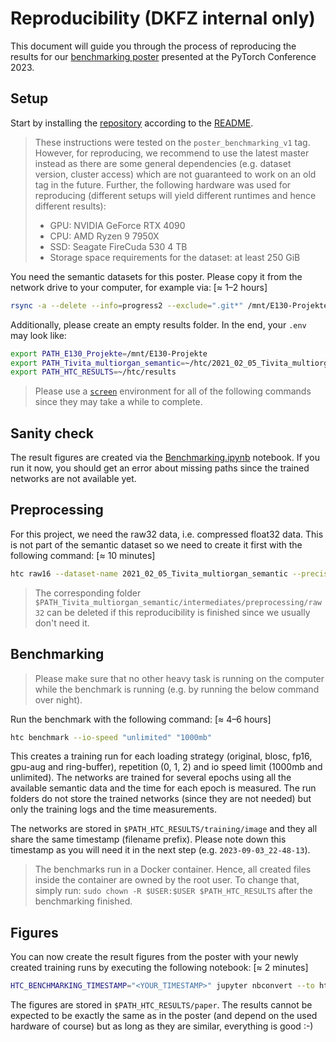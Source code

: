 # Reproducibility (DKFZ internal only)

This document will guide you through the process of reproducing the results for our [benchmarking poster](https://e130-hyperspectal-tissue-classification.s3.dkfz.de/figures/PyTorchConference_Poster.pdf) presented at the PyTorch Conference 2023.

## Setup

Start by installing the [repository](https://git.dkfz.de/imsy/issi/htc) according to the [README](../../README.md).

> These instructions were tested on the `poster_benchmarking_v1` tag. However, for reproducing, we recommend to use the latest master instead as there are some general dependencies (e.g. dataset version, cluster access) which are not guaranteed to work on an old tag in the future.
> Further, the following hardware was used for reproducing (different setups will yield different runtimes and hence different results):
>
> -   GPU: NVIDIA GeForce RTX 4090
> -   CPU: AMD Ryzen 9 7950X
> -   SSD: Seagate FireCuda 530 4 TB
> -   Storage space requirements for the dataset: at least 250 GiB

You need the semantic datasets for this poster. Please copy it from the network drive to your computer, for example via: [≈ 1–2 hours]

```bash
rsync -a --delete --info=progress2 --exclude=".git*" /mnt/E130-Projekte/Biophotonics/Data/2021_02_05_Tivita_multiorgan_semantic/ ~/htc/2021_02_05_Tivita_multiorgan_semantic/
```

Additionally, please create an empty results folder. In the end, your `.env` may look like:

```bash
export PATH_E130_Projekte=/mnt/E130-Projekte
export PATH_Tivita_multiorgan_semantic=~/htc/2021_02_05_Tivita_multiorgan_semantic
export PATH_HTC_RESULTS=~/htc/results
```

> Please use a [`screen`](https://linuxize.com/post/how-to-use-linux-screen/) environment for all of the following commands since they may take a while to complete.

## Sanity check

The result figures are created via the [Benchmarking.ipynb](./Benchmarking.ipynb) notebook. If you run it now, you should get an error about missing paths since the trained networks are not available yet.

## Preprocessing

For this project, we need the raw32 data, i.e. compressed float32 data. This is not part of the semantic dataset so we need to create it first with the following command: [≈ 10 minutes]

```bash
htc raw16 --dataset-name 2021_02_05_Tivita_multiorgan_semantic --precision 32 --spec benchmarking/data/pigs_semantic-all_train-only.json
```

> The corresponding folder `$PATH_Tivita_multiorgan_semantic/intermediates/preprocessing/raw32` can be deleted if this reproducibility is finished since we usually don't need it.

## Benchmarking

> Please make sure that no other heavy task is running on the computer while the benchmark is running (e.g. by running the below command over night).

Run the benchmark with the following command: [≈ 4–6 hours]

```bash
htc benchmark --io-speed "unlimited" "1000mb"
```

This creates a training run for each loading strategy (original, blosc, fp16, gpu-aug and ring-buffer), repetition (0, 1, 2) and io speed limit (1000mb and unlimited). The networks are trained for several epochs using all the available semantic data and the time for each epoch is measured. The run folders do not store the trained networks (since they are not needed) but only the training logs and the time measurements.

The networks are stored in `$PATH_HTC_RESULTS/training/image` and they all share the same timestamp (filename prefix). Please note down this timestamp as you will need it in the next step (e.g. `2023-09-03_22-48-13`).

> The benchmarks run in a Docker container. Hence, all created files inside the container are owned by the root user. To change that, simply run: `sudo chown -R $USER:$USER $PATH_HTC_RESULTS` after the benchmarking finished.

## Figures

You can now create the result figures from the poster with your newly created training runs by executing the following notebook: [≈ 2 minutes]

```bash
HTC_BENCHMARKING_TIMESTAMP="<YOUR_TIMESTAMP>" jupyter nbconvert --to html --execute --stdout ~/htc/src/paper/PyTorchConf2023/Benchmarking.ipynb > /dev/null
```

The figures are stored in `$PATH_HTC_RESULTS/paper`. The results cannot be expected to be exactly the same as in the poster (and depend on the used hardware of course) but as long as they are similar, everything is good :-)
